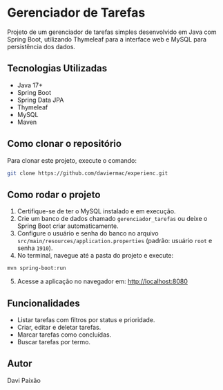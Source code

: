# Gerenciador de Tarefas

Projeto de um gerenciador de tarefas simples desenvolvido em Java com Spring Boot, utilizando Thymeleaf para a interface web e MySQL para persistência dos dados.

## Tecnologias Utilizadas

- Java 17+
- Spring Boot
- Spring Data JPA
- Thymeleaf
- MySQL
- Maven

## Como clonar o repositório

Para clonar este projeto, execute o comando:

```bash
git clone https://github.com/daviermac/experienc.git
```

## Como rodar o projeto

1. Certifique-se de ter o MySQL instalado e em execução.
2. Crie um banco de dados chamado `gerenciador_tarefas` ou deixe o Spring Boot criar automaticamente.
3. Configure o usuário e senha do banco no arquivo `src/main/resources/application.properties` (padrão: usuário `root` e senha `1910`).
4. No terminal, navegue até a pasta do projeto e execute:

```bash
mvn spring-boot:run
```

5. Acesse a aplicação no navegador em: [http://localhost:8080](http://localhost:8080)

## Funcionalidades

- Listar tarefas com filtros por status e prioridade.
- Criar, editar e deletar tarefas.
- Marcar tarefas como concluídas.
- Buscar tarefas por termo.

## Autor

Davi Paixão
